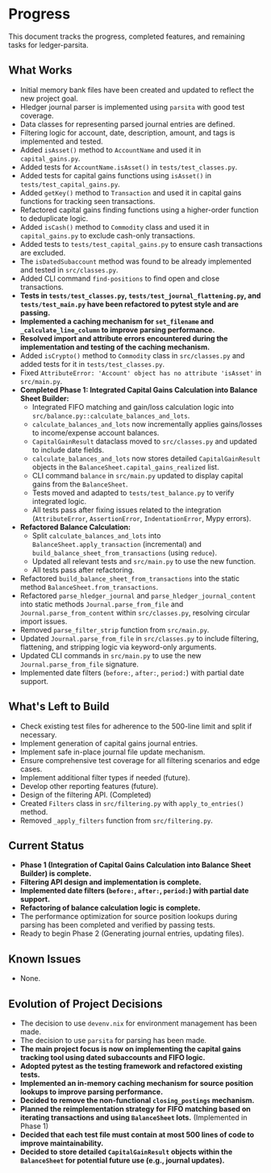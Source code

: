 # Progress

This document tracks the progress, completed features, and remaining tasks for ledger-parsita.

## What Works

- Initial memory bank files have been created and updated to reflect the new project goal.
- Hledger journal parser is implemented using `parsita` with good test coverage.
- Data classes for representing parsed journal entries are defined.
- Filtering logic for account, date, description, amount, and tags is implemented and tested.
- Added `isAsset()` method to `AccountName` and used it in `capital_gains.py`.
- Added tests for `AccountName.isAsset()` in `tests/test_classes.py`.
- Added tests for capital gains functions using `isAsset()` in `tests/test_capital_gains.py`.
- Added `getKey()` method to `Transaction` and used it in capital gains functions for tracking seen transactions.
- Refactored capital gains finding functions using a higher-order function to deduplicate logic.
- Added `isCash()` method to `Commodity` class and used it in `capital_gains.py` to exclude cash-only transactions.
- Added tests to `tests/test_capital_gains.py` to ensure cash transactions are excluded.
- The `isDatedSubaccount` method was found to be already implemented and tested in `src/classes.py`.
- Added CLI command `find-positions` to find open and close transactions.
- **Tests in `tests/test_classes.py`, `tests/test_journal_flattening.py`, and `tests/test_main.py` have been refactored to pytest style and are passing.**
- **Implemented a caching mechanism for `set_filename` and `_calculate_line_column` to improve parsing performance.**
- **Resolved import and attribute errors encountered during the implementation and testing of the caching mechanism.**
- Added `isCrypto()` method to `Commodity` class in `src/classes.py` and added tests for it in `tests/test_classes.py`.
- Fixed `AttributeError: 'Account' object has no attribute 'isAsset'` in `src/main.py`.
- **Completed Phase 1: Integrated Capital Gains Calculation into Balance Sheet Builder:**
    - Integrated FIFO matching and gain/loss calculation logic into `src/balance.py::calculate_balances_and_lots`.
    - `calculate_balances_and_lots` now incrementally applies gains/losses to income/expense account balances.
    - `CapitalGainResult` dataclass moved to `src/classes.py` and updated to include date fields.
    - `calculate_balances_and_lots` now stores detailed `CapitalGainResult` objects in the `BalanceSheet.capital_gains_realized` list.
    - CLI command `balance` in `src/main.py` updated to display capital gains from the `BalanceSheet`.
    - Tests moved and adapted to `tests/test_balance.py` to verify integrated logic.
    - All tests pass after fixing issues related to the integration (`AttributeError`, `AssertionError`, `IndentationError`, Mypy errors).
- **Refactored Balance Calculation:**
    - Split `calculate_balances_and_lots` into `BalanceSheet.apply_transaction` (incremental) and `build_balance_sheet_from_transactions` (using `reduce`).
    - Updated all relevant tests and `src/main.py` to use the new function.
    - All tests pass after refactoring.
- Refactored `build_balance_sheet_from_transactions` into the static method `BalanceSheet.from_transactions`.
- Refactored `parse_hledger_journal` and `parse_hledger_journal_content` into static methods `Journal.parse_from_file` and `Journal.parse_from_content` within `src/classes.py`, resolving circular import issues.
- Removed `parse_filter_strip` function from `src/main.py`.
- Updated `Journal.parse_from_file` in `src/classes.py` to include filtering, flattening, and stripping logic via keyword-only arguments.
- Updated CLI commands in `src/main.py` to use the new `Journal.parse_from_file` signature.
- Implemented date filters (`before:`, `after:`, `period:`) with partial date support.

## What's Left to Build

- Check existing test files for adherence to the 500-line limit and split if necessary.
- Implement generation of capital gains journal entries.
- Implement safe in-place journal file update mechanism.
- Ensure comprehensive test coverage for all filtering scenarios and edge cases.
- Implement additional filter types if needed (future).
- Develop other reporting features (future).
- Design of the filtering API. (Completed)
- Created `Filters` class in `src/filtering.py` with `apply_to_entries()` method.
- Removed `_apply_filters` function from `src/filtering.py`.

## Current Status

- **Phase 1 (Integration of Capital Gains Calculation into Balance Sheet Builder) is complete.**
- **Filtering API design and implementation is complete.**
- **Implemented date filters (`before:`, `after:`, `period:`) with partial date support.**
- **Refactoring of balance calculation logic is complete.**
- The performance optimization for source position lookups during parsing has been completed and verified by passing tests.
- Ready to begin Phase 2 (Generating journal entries, updating files).

## Known Issues

- None.

## Evolution of Project Decisions

- The decision to use `devenv.nix` for environment management has been made.
- The decision to use `parsita` for parsing has been made.
- **The main project focus is now on implementing the capital gains tracking tool using dated subaccounts and FIFO logic.**
- **Adopted pytest as the testing framework and refactored existing tests.**
- **Implemented an in-memory caching mechanism for source position lookups to improve parsing performance.**
- **Decided to remove the non-functional `closing_postings` mechanism.**
- **Planned the reimplementation strategy for FIFO matching based on iterating transactions and using `BalanceSheet` lots.** (Implemented in Phase 1)
- **Decided that each test file must contain at most 500 lines of code to improve maintainability.**
- **Decided to store detailed `CapitalGainResult` objects within the `BalanceSheet` for potential future use (e.g., journal updates).**
